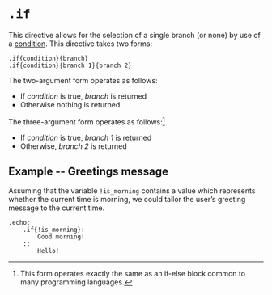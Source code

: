 # `.if`

This directive allows for the selection of a single branch (or none) by use of a [condition][condition].
This directive takes two forms:

```emblem
.if{condition}{branch}
.if{condition}{branch 1}{branch 2}
```

The two-argument form operates as follows:

- If _condition_ is true, _branch_ is returned
- Otherwise nothing is returned

The three-argument form operates as follows:[^ifelse]

- If _condition_ is true, _branch 1_ is returned
- Otherwise, _branch 2_ is returned

## Example -- Greetings message

Assuming that the variable `!is_morning` contains a value which represents whether the current time is morning, we could tailor the user’s greeting message to the current time.

```emblem
.echo:
	.if{!is_morning}:
		Good morning!
	::
		Hello!
```
[condition]: ../expressions.md
[^ifelse]: This form operates exactly the same as an if-else block common to many programming languages.
